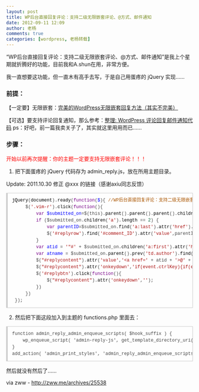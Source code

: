 ```yaml
---
layout: post
title: WP后台直接回复评论：支持二级无限嵌套评论、@方式、邮件通知
date: 2012-09-11 12:09
author: 老杨
comments: true
categories: [wordpress, 老杨转载]
---
```

“WP后台直接回复评论：支持二级无限嵌套评论、@方式、邮件通知”是我上个星期就折腾好的功能，目前我和A.shun在用，非常方便。

我一直想要这功能，但一直木有高手去写，于是自己用蛋疼的 jQuery 实现……
<!--more-->
<h3>前提：</h3>

【一定要】无限嵌套：<a href="http://zww.me/archives/25191" target="_blank">完美的WordPress无限嵌套回复方法（其实不完美）</a>

【可选】要支持评论回复通知，那么参考：<a href="http://cyhour.com/12" target="_blank">整理: WordPress 评论回复邮件通知代码</a>
ps：好吧，前一篇我卖关子了，其实就这里用用而已……

<h3>步骤：</h3>

<span style = "color:red;">开始以前再次提醒：你的主题一定要支持无限嵌套评论！！！</span>

1. 把下面蛋疼的 jQuery 代码存为 admin_reply.js，放在所用主题目录。

Update: 2011.10.30 修正 @xxx 的链接（感谢axiu同志反馈）

<pre style="margin:15px 0;font:100 12px/18px monaco, andale mono, courier new;padding:10px 12px;border:#ccc 1px solid;border-left-width:4px;background-color:#fefefe;box-shadow:0 0 4px #eee;word-break:break-all;word-wrap:break-word;color:#444"><span style="color:#000">jQuery</span>(<span style="color:#000">document</span>).<span style="color:#000">ready</span>(<span style="color:#708">function</span>(<span style="color:#00f">$</span>){ <span style="color:#a50">//WP后台直接回复评论：支持二级无限嵌套评论、@方式、邮件通知 by zwwooooo</span><br>     <span style="color:#000-2">$</span>(<span style="color:#a11">'.vim-r'</span>).<span style="color:#000">click</span>(<span style="color:#708">function</span>(){<br>         <span style="color:#708">var</span> <span style="color:#00f">$submitted_on</span>=<span style="color:#000-2">$</span>(<span style="color:#000-2">this</span>).<span style="color:#000">parent</span>().<span style="color:#000">parent</span>().<span style="color:#000">parent</span>().<span style="color:#000">children</span>(<span style="color:#a11">'.submitted-on'</span>);<br>         <span style="color:#708">if</span> (<span style="color:#000-2">$submitted_on</span>.<span style="color:#000">children</span>(<span style="color:#a11">'a'</span>).<span style="color:#000">length</span> == <span style="color:#164">2</span>) {<br>             <span style="color:#708">var</span> <span style="color:#00f">parentID</span>=<span style="color:#000-2">$submitted_on</span>.<span style="color:#000">find</span>(<span style="color:#a11">'a:last'</span>).<span style="color:#000">attr</span>(<span style="color:#a11">'href'</span>).<span style="color:#000">split</span>(<span style="color:#a11">'#'</span>)[<span style="color:#164">1</span>];<br>             <span style="color:#000-2">$</span>(<span style="color:#a11">'#replyrow'</span>).<span style="color:#000">find</span>(<span style="color:#a11">'#comment_ID'</span>).<span style="color:#000">attr</span>(<span style="color:#a11">'value'</span>,<span style="color:#000-2">parentID</span>);<br>         }<br>         <span style="color:#708">var</span> <span style="color:#00f">atid</span> = <span style="color:#a11">'"#'</span> + <span style="color:#000-2">$submitted_on</span>.<span style="color:#000">children</span>(<span style="color:#a11">'a:first'</span>).<span style="color:#000">attr</span>(<span style="color:#a11">'href'</span>).<span style="color:#000">split</span>(<span style="color:#a11">'#'</span>)[<span style="color:#164">1</span>].<span style="color:#000">split</span>(<span style="color:#a11">'-'</span>)[<span style="color:#164">1</span>] + <span style="color:#a11">'"'</span>;<br>         <span style="color:#708">var</span> <span style="color:#00f">atname</span> = <span style="color:#000-2">$submitted_on</span>.<span style="color:#000">parent</span>().<span style="color:#000">prev</span>(<span style="color:#a11">'td.author'</span>).<span style="color:#000">find</span>(<span style="color:#a11">'strong'</span>).<span style="color:#000">text</span>().<span style="color:#000">replace</span>(<span style="color:#a11">/^(s|xA0)+|(s|xA0)+$/g</span>, <span style="color:#a11">''</span>);<br>         <span style="color:#000-2">$</span>(<span style="color:#a11">"#replycontent"</span>).<span style="color:#000">attr</span>(<span style="color:#a11">'value'</span>,<span style="color:#a11">'&lt;a href='</span> + <span style="color:#000-2">atid</span> + <span style="color:#a11">'&gt;@'</span> + <span style="color:#000-2">atname</span> + <span style="color:#a11">' &lt;/a&gt;n'</span>).<span style="color:#000">focus</span>();<br>         <span style="color:#000-2">$</span>(<span style="color:#a11">"#replycontent"</span>).<span style="color:#000">attr</span>(<span style="color:#a11">'onkeydown'</span>,<span style="color:#a11">'if(event.ctrlKey){if(event.keyCode==13){document.getElementById('replybtn').click();return false}};'</span>);<br>         <span style="color:#000-2">$</span>(<span style="color:#a11">'#replybtn'</span>).<span style="color:#000">click</span>(<span style="color:#708">function</span>(){<br>             <span style="color:#000-2">$</span>(<span style="color:#a11">"#replycontent"</span>).<span style="color:#000">attr</span>(<span style="color:#a11">'onkeydown'</span>,<span style="color:#a11">''</span>);<br>         })<br>     })<br> });</pre>

2. 然后把下面这段加入到主题的 functions.php 里面去：

<pre style="margin:15px 0;font:100 12px/18px monaco, andale mono, courier new;padding:10px 12px;border:#ccc 1px solid;border-left-width:4px;background-color:#fefefe;box-shadow:0 0 4px #eee;word-break:break-all;word-wrap:break-word;color:#444">function admin_reply_admin_enqueue_scripts( $hook_suffix ) {<br>    wp_enqueue_script( 'admin-reply-js', get_template_directory_uri() . '/admin_reply.js', false, 'by-zwwooooo' );<br>}<br>add_action( 'admin_print_styles', 'admin_reply_admin_enqueue_scripts' );</pre>

然后就没有然后了……

via  zww - http://zww.me/archives/25538
